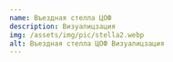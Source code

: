 ```yaml
---
name: Въездная стелла ЦОФ
description: Визуалицзация
img: /assets/img/pic/stella2.webp
alt: Въездная стелла ЦОФ Визуалицзация
---
```

